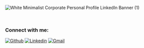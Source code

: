 ![White Minimalist Corporate Personal Profile LinkedIn Banner (1)](https://user-images.githubusercontent.com/96028654/191464598-07609065-2c15-402b-8ff3-424c0378ed60.png)

<br>

<h3 align="left">Connect with me:</h3>

[![Github](https://img.shields.io/badge/-Github-000?style=flat&logo=Github&logoColor=white)](https://github.com/natalieng348)
[![Linkedin](https://img.shields.io/badge/-LinkedIn-blue?style=flat&logo=Linkedin&logoColor=white)](https://www.linkedin.com/in/natalie-nguyen-001)
[![Gmail](https://img.shields.io/badge/-Gmail-c14438?style=flat&logo=Gmail&logoColor=white)](mailto:natalieng348@gmail.com)


